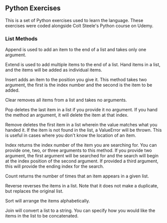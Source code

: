 ## Python Exercises

This is a set of Python exercises used to learn the language. These exercises were coded alongside Colt Steele's Python course on Udemy. 

### List Methods

Append is used to add an item to the end of a list and takes only one argument.

Extend is used to add multiple items to the end of a list. Hand items in a list, and the items will be added as individual items. 

Insert adds an item to the position you give it. This method takes two argument, the first is the index number and the second is the item to be added. 

Clear removes all items from a list and takes no arguments.

Pop deletes the last item in a list if you provide it no argument. If you hand the method an argument, it will delete the item at that index.

Remove deletes the first item in a list wherein the value matches what you handed it. If the item is not found in the list, a ValueError will be thrown. This is useful in cases where you don't know the location of an item. 

Index returns the index number of the item you are searching for. You can provide one, two, or three arguments to this method. If you provide two argument, the first argument will be searched for and the search will begin at the index position of the second argument. If provided a third argument, this will provide the ending index for the search.

Count returns the number of times that an item appears in a given list.

Reverse reverses the items in a list. Note that it does not make a duplicate, but replaces the original list. 

Sort will arrange the items alphabetically. 

Join will convert a list to a string. You can specify how you would like the items in the list to be concatenated. 

